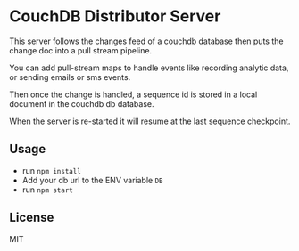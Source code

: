 # CouchDB Distributor Server

This server follows the changes feed of a couchdb database
then puts the change doc into a pull stream pipeline.

You can add pull-stream maps to handle events like
recording analytic data, or sending emails or sms events.

Then once the change is handled, a sequence id is stored
in a local document in the couchdb db database.

When the server is re-started it will resume at the last
sequence checkpoint.

## Usage

* run `npm install`
* Add your db url to the ENV variable `DB`
* run `npm start`

## License

MIT
